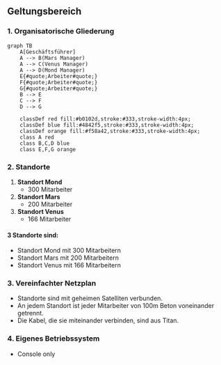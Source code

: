 ## Geltungsbereich

### 1. Organisatorische Gliederung
```mermaid
graph TB
    A[Geschäftsführer]
    A --> B(Mars Manager)
    A --> C(Venus Manager)
    A --> D(Mond Manager)
    E{#quote;Arbeiter#quote;}
    F{#quote;Arbeiter#quote;}
    G{#quote;Arbeiter#quote;}
    B --> E
    C --> F
    D --> G

    classDef red fill:#b0102d,stroke:#333,stroke-width:4px;
    classDef blue fill:#4842f5,stroke:#333,stroke-width:4px;
    classDef orange fill:#f58a42,stroke:#333,stroke-width:4px;
    class A red
    class B,C,D blue
    class E,F,G orange
```
### 2. Standorte

1. **Standort Mond**
   - 300 Mitarbeiter
2. **Standort Mars**
   - 200 Mitarbeiter
3. **Standort Venus**
   - 166 Mitarbeiter

#### 3 Standorte sind:
- Standort Mond mit 300 Mitarbeitern
- Standort Mars mit 200 Mitarbeitern
- Standort Venus mit 166 Mitarbeitern

### 3. Vereinfachter Netzplan

- Standorte sind mit geheimen Satelliten verbunden.
- An jedem Standort ist jeder Mitarbeiter von 100m Beton voneinander getrennt.
- Die Kabel, die sie miteinander verbinden, sind aus Titan.

### 4. Eigenes Betriebssystem

- Console only
